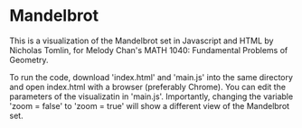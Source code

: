 # Mandelbrot

This is a visualization of the Mandelbrot set in Javascript and HTML by Nicholas Tomlin, for Melody Chan's MATH 1040: Fundamental Problems of Geometry.

To run the code, download 'index.html' and 'main.js' into the same directory and open index.html with a browser (preferably Chrome). You can edit the parameters of the visualizatin in 'main.js'. Importantly, changing the variable 'zoom = false' to 'zoom = true' will show a different view of the Mandelbrot set.
